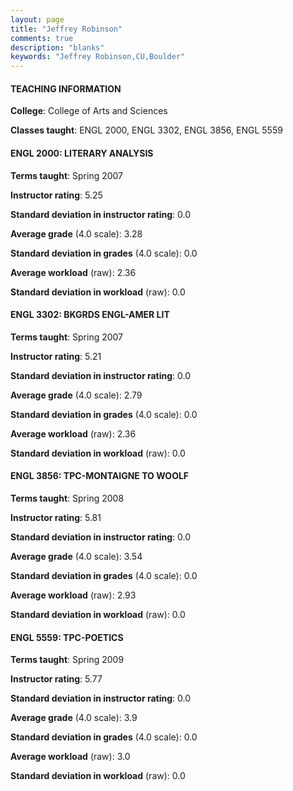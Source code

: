 ```yaml
---
layout: page
title: "Jeffrey Robinson" 
comments: true
description: "blanks"
keywords: "Jeffrey Robinson,CU,Boulder"
---
```

<head>
<script src="https://ajax.googleapis.com/ajax/libs/jquery/2.1.3/jquery.min.js"></script>
<script src="https://dl.dropboxusercontent.com/s/pc42nxpaw1ea4o9/highcharts.js?dl=0"></script>
<!-- <script src="../assets/js/highcharts.js"></script> -->
<style type="text/css">@font-face {
	font-family: "Bebas Neue";
	src: url(https://www.filehosting.org/file/details/544349/BebasNeue Regular.otf) format("opentype");
	}
	h1.Bebas { 
		font-family: "Bebas Neue", Verdana, Tahoma;
	}
</style>
</head>
	   
#### TEACHING INFORMATION

**College**: College of Arts and Sciences

**Classes taught**: ENGL 2000, ENGL 3302, ENGL 3856, ENGL 5559

#### ENGL 2000: LITERARY ANALYSIS

**Terms taught**: Spring 2007

**Instructor rating**: 5.25

**Standard deviation in instructor rating**: 0.0

**Average grade** (4.0 scale): 3.28

**Standard deviation in grades** (4.0 scale): 0.0

**Average workload** (raw): 2.36

**Standard deviation in workload** (raw): 0.0

#### ENGL 3302: BKGRDS ENGL-AMER LIT

**Terms taught**: Spring 2007

**Instructor rating**: 5.21

**Standard deviation in instructor rating**: 0.0

**Average grade** (4.0 scale): 2.79

**Standard deviation in grades** (4.0 scale): 0.0

**Average workload** (raw): 2.36

**Standard deviation in workload** (raw): 0.0

#### ENGL 3856: TPC-MONTAIGNE TO WOOLF

**Terms taught**: Spring 2008

**Instructor rating**: 5.81

**Standard deviation in instructor rating**: 0.0

**Average grade** (4.0 scale): 3.54

**Standard deviation in grades** (4.0 scale): 0.0

**Average workload** (raw): 2.93

**Standard deviation in workload** (raw): 0.0

#### ENGL 5559: TPC-POETICS

**Terms taught**: Spring 2009

**Instructor rating**: 5.77

**Standard deviation in instructor rating**: 0.0

**Average grade** (4.0 scale): 3.9

**Standard deviation in grades** (4.0 scale): 0.0

**Average workload** (raw): 3.0

**Standard deviation in workload** (raw): 0.0

